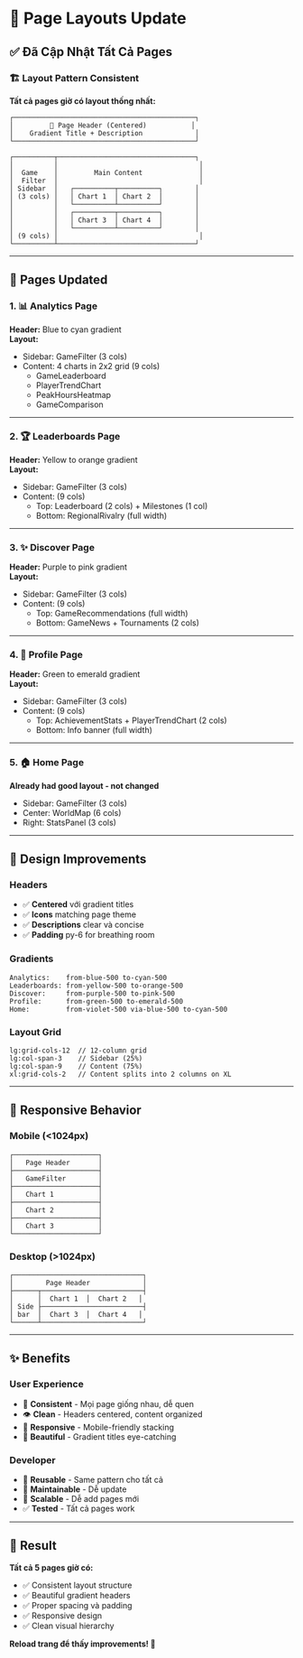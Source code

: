 # 🎨 Page Layouts Update

## ✅ Đã Cập Nhật Tất Cả Pages

### 🏗️ Layout Pattern Consistent

**Tất cả pages giờ có layout thống nhất:**

```
┌─────────────────────────────────────────────┐
│         📄 Page Header (Centered)           │
│    Gradient Title + Description             │
└─────────────────────────────────────────────┘

┌──────────┬──────────────────────────────────┐
│          │                                   │
│  Game    │         Main Content              │
│  Filter  │                                   │
│ Sidebar  │   ┌──────────┬──────────┐        │
│ (3 cols) │   │ Chart 1  │ Chart 2  │        │
│          │   └──────────┴──────────┘        │
│          │   ┌──────────┬──────────┐        │
│          │   │ Chart 3  │ Chart 4  │        │
│          │   └──────────┴──────────┘        │
│ (9 cols) │                                   │
└──────────┴──────────────────────────────────┘
```

---

## 📄 Pages Updated

### 1. **📊 Analytics Page**
**Header:** Blue to cyan gradient  
**Layout:** 
- Sidebar: GameFilter (3 cols)
- Content: 4 charts in 2x2 grid (9 cols)
  - GameLeaderboard
  - PlayerTrendChart
  - PeakHoursHeatmap
  - GameComparison

---

### 2. **🏆 Leaderboards Page**
**Header:** Yellow to orange gradient  
**Layout:**
- Sidebar: GameFilter (3 cols)
- Content: (9 cols)
  - Top: Leaderboard (2 cols) + Milestones (1 col)
  - Bottom: RegionalRivalry (full width)

---

### 3. **✨ Discover Page**
**Header:** Purple to pink gradient  
**Layout:**
- Sidebar: GameFilter (3 cols)
- Content: (9 cols)
  - Top: GameRecommendations (full width)
  - Bottom: GameNews + Tournaments (2 cols)

---

### 4. **👤 Profile Page**
**Header:** Green to emerald gradient  
**Layout:**
- Sidebar: GameFilter (3 cols)
- Content: (9 cols)
  - Top: AchievementStats + PlayerTrendChart (2 cols)
  - Bottom: Info banner (full width)

---

### 5. **🏠 Home Page**
**Already had good layout - not changed**
- Sidebar: GameFilter (3 cols)
- Center: WorldMap (6 cols)
- Right: StatsPanel (3 cols)

---

## 🎨 Design Improvements

### Headers
- ✅ **Centered** với gradient titles
- ✅ **Icons** matching page theme
- ✅ **Descriptions** clear và concise
- ✅ **Padding** py-6 for breathing room

### Gradients
```tsx
Analytics:    from-blue-500 to-cyan-500
Leaderboards: from-yellow-500 to-orange-500
Discover:     from-purple-500 to-pink-500
Profile:      from-green-500 to-emerald-500
Home:         from-violet-500 via-blue-500 to-cyan-500
```

### Layout Grid
```tsx
lg:grid-cols-12  // 12-column grid
lg:col-span-3    // Sidebar (25%)
lg:col-span-9    // Content (75%)
xl:grid-cols-2   // Content splits into 2 columns on XL
```

---

## 📱 Responsive Behavior

### Mobile (<1024px)
```
┌─────────────────────┐
│   Page Header       │
├─────────────────────┤
│   GameFilter        │
├─────────────────────┤
│   Chart 1           │
├─────────────────────┤
│   Chart 2           │
├─────────────────────┤
│   Chart 3           │
└─────────────────────┘
```

### Desktop (>1024px)
```
┌────────────────────────────────┐
│        Page Header             │
├──────┬─────────────────────────┤
│      │  Chart 1  │  Chart 2   │
│ Side ├─────────────────────────┤
│ bar  │  Chart 3  │  Chart 4   │
└──────┴─────────────────────────┘
```

---

## ✨ Benefits

### User Experience
- 🎯 **Consistent** - Mọi page giống nhau, dễ quen
- 👁️ **Clean** - Headers centered, content organized
- 📱 **Responsive** - Mobile-friendly stacking
- 🎨 **Beautiful** - Gradient titles eye-catching

### Developer
- 🧩 **Reusable** - Same pattern cho tất cả
- 🔧 **Maintainable** - Dễ update
- 📏 **Scalable** - Dễ add pages mới
- ✅ **Tested** - Tất cả pages work

---

## 🚀 Result

**Tất cả 5 pages giờ có:**
- ✅ Consistent layout structure
- ✅ Beautiful gradient headers
- ✅ Proper spacing và padding
- ✅ Responsive design
- ✅ Clean visual hierarchy

**Reload trang để thấy improvements! 🎉**
